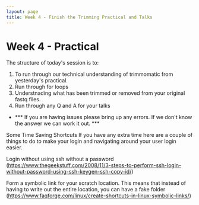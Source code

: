 ```yaml
---
layout: page
title: Week 4 - Finish the Trimming Practical and Talks
---
```


Week 4 - Practical
=====================

The structure of today's session is to:

1. To run through our technical understanding of trimmomatic from yesterday's practical. 
2. Run through for loops 
3. Understnading what has been trimmed or removed from your original fastq files. 
4. Run through any Q and A for your talks 
- *** If you are having issues please bring up any errors. If we don't know the answer we can work it out. ***










Some Time Saving Shortcuts If you have any extra time here are a couple of things to do to make your login and navigating around your user login easier.

Login without using ssh without a password (https://www.thegeekstuff.com/2008/11/3-steps-to-perform-ssh-login-without-password-using-ssh-keygen-ssh-copy-id/)

Form a symbolic link for your scratch location. This means that instead of having to write out the entire location, you can have a fake folder (https://www.faqforge.com/linux/create-shortcuts-in-linux-symbolic-links/)
